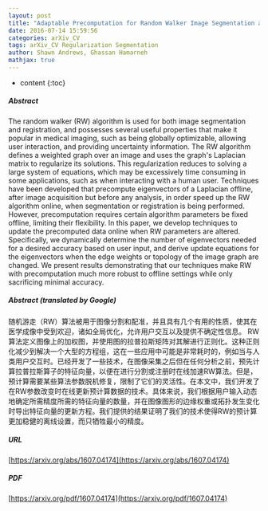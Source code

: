 ```yaml
---
layout: post
title: "Adaptable Precomputation for Random Walker Image Segmentation and Registration"
date: 2016-07-14 15:59:56
categories: arXiv_CV
tags: arXiv_CV Regularization Segmentation
author: Shawn Andrews, Ghassan Hamarneh
mathjax: true
---
```


* content
{:toc}

##### Abstract
The random walker (RW) algorithm is used for both image segmentation and registration, and possesses several useful properties that make it popular in medical imaging, such as being globally optimizable, allowing user interaction, and providing uncertainty information. The RW algorithm defines a weighted graph over an image and uses the graph's Laplacian matrix to regularize its solutions. This regularization reduces to solving a large system of equations, which may be excessively time consuming in some applications, such as when interacting with a human user. Techniques have been developed that precompute eigenvectors of a Laplacian offline, after image acquisition but before any analysis, in order speed up the RW algorithm online, when segmentation or registration is being performed. However, precomputation requires certain algorithm parameters be fixed offline, limiting their flexibility. In this paper, we develop techniques to update the precomputed data online when RW parameters are altered. Specifically, we dynamically determine the number of eigenvectors needed for a desired accuracy based on user input, and derive update equations for the eigenvectors when the edge weights or topology of the image graph are changed. We present results demonstrating that our techniques make RW with precomputation much more robust to offline settings while only sacrificing minimal accuracy.

##### Abstract (translated by Google)
随机游走（RW）算法被用于图像分割和配准，并且具有几个有用的性质，使其在医学成像中受到欢迎，诸如全局优化，允许用户交互以及提供不确定性信息。 RW算法定义图像上的加权图，并使用图的拉普拉斯矩阵对其解进行正则化。这种正则化减少到解决一个大型的方程组，这在一些应用中可能是非常耗时的，例如当与人类用户交互时。已经开发了一些技术，在图像采集之后但在任何分析之前，预先计算拉普拉斯算子的特征向量，以便在进行分割或注册时在线加速RW算法。但是，预计算需要某些算法参数脱机修复，限制了它们的灵活性。在本文中，我们开发了在RW参数改变时在线更新预计算数据的技术。具体来说，我们根据用户输入动态地确定所需精度所需的特征向量的数量，并在图像图形的边缘权重或拓扑发生变化时导出特征向量的更新方程。我们提供的结果证明了我们的技术使得RW的预计算更加稳健的离线设置，而只牺牲最小的精度。

##### URL
[https://arxiv.org/abs/1607.04174](https://arxiv.org/abs/1607.04174)

##### PDF
[https://arxiv.org/pdf/1607.04174](https://arxiv.org/pdf/1607.04174)

